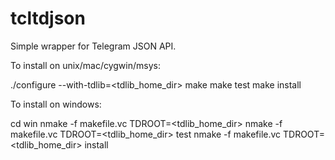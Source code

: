 # tcltdjson

Simple wrapper for Telegram JSON API.

To install on unix/mac/cygwin/msys:

./configure --with-tdlib=<tdlib_home_dir>
make
make test
make install

To install on windows:

cd win
nmake -f makefile.vc TDROOT=<tdlib_home_dir>
nmake -f makefile.vc TDROOT=<tdlib_home_dir> test
nmake -f makefile.vc TDROOT=<tdlib_home_dir> install
